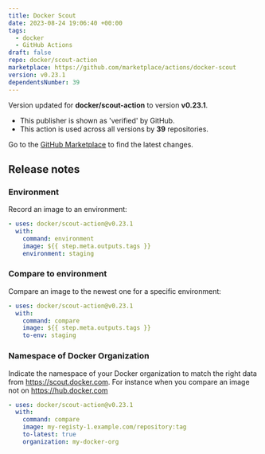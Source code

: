 ```yaml
---
title: Docker Scout
date: 2023-08-24 19:06:40 +00:00
tags:
  - docker
  - GitHub Actions
draft: false
repo: docker/scout-action
marketplace: https://github.com/marketplace/actions/docker-scout
version: v0.23.1
dependentsNumber: 39
---
```



Version updated for **docker/scout-action** to version **v0.23.1**.
- This publisher is shown as 'verified' by GitHub.
- This action is used across all versions by **39** repositories.

Go to the [GitHub Marketplace](https://github.com/marketplace/actions/docker-scout) to find the latest changes.

## Release notes

### Environment

Record an image to an environment:

```yaml
- uses: docker/scout-action@v0.23.1
  with:
    command: environment
    image: ${{ step.meta.outputs.tags }}
    environment: staging
```

### Compare to environment

Compare an image to the newest one for a specific environment:

```yaml
- uses: docker/scout-action@v0.23.1
  with:
    command: compare
    image: ${{ step.meta.outputs.tags }}
    to-env: staging
```

### Namespace of Docker Organization

Indicate the namespace of your Docker organization to match the right data from https://scout.docker.com. For instance when you compare an image not on https://hub.docker.com

```yaml
- uses: docker/scout-action@v0.23.1
  with:
    command: compare
    image: my-registy-1.example.com/repository:tag
    to-latest: true
    organization: my-docker-org
```


